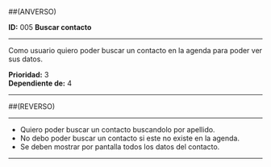 ##(ANVERSO)

__ID:__ 005                 __Buscar contacto__
___

Como usuario quiero poder buscar un contacto en la agenda para
poder ver sus datos.


  __Prioridad:__ 3  
  __Dependiente de:__ 4

___

##(REVERSO)
___

- Quiero poder buscar un contacto buscandolo por apellido.
- No debo poder buscar un contacto si este no existe en la agenda.
- Se deben mostrar por pantalla todos los datos del contacto.

___

